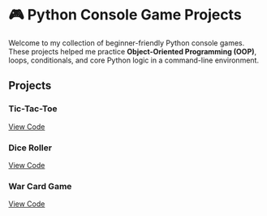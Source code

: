 # 🎮 Python Console Game Projects

Welcome to my collection of beginner-friendly Python console games. These projects helped me practice **Object-Oriented Programming (OOP)**, loops, conditionals, and core Python logic in a command-line environment.


## Projects

### Tic-Tac-Toe 
[View Code](https://github.com/ardra-p/Python-Tic-Tac-Toe-game)

### Dice Roller
[View Code](https://github.com/ardra-p/Python-dice-game)

### War Card Game  
[View Code](https://github.com/ardra-p/WarCardGame-using-Python)
